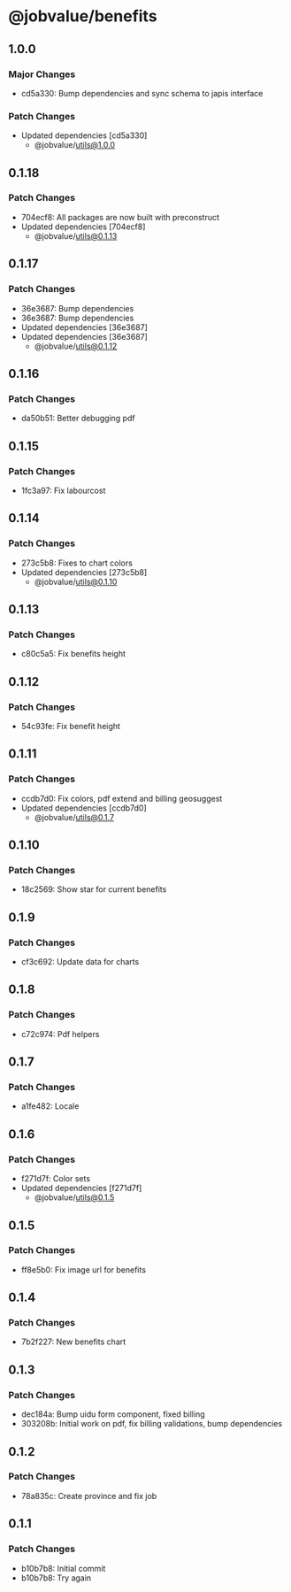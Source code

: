 # @jobvalue/benefits

## 1.0.0

### Major Changes

- cd5a330: Bump dependencies and sync schema to japis interface

### Patch Changes

- Updated dependencies [cd5a330]
  - @jobvalue/utils@1.0.0

## 0.1.18

### Patch Changes

- 704ecf8: All packages are now built with preconstruct
- Updated dependencies [704ecf8]
  - @jobvalue/utils@0.1.13

## 0.1.17

### Patch Changes

- 36e3687: Bump dependencies
- 36e3687: Bump dependencies
- Updated dependencies [36e3687]
- Updated dependencies [36e3687]
  - @jobvalue/utils@0.1.12

## 0.1.16

### Patch Changes

- da50b51: Better debugging pdf

## 0.1.15

### Patch Changes

- 1fc3a97: Fix labourcost

## 0.1.14

### Patch Changes

- 273c5b8: Fixes to chart colors
- Updated dependencies [273c5b8]
  - @jobvalue/utils@0.1.10

## 0.1.13

### Patch Changes

- c80c5a5: Fix benefits height

## 0.1.12

### Patch Changes

- 54c93fe: Fix benefit height

## 0.1.11

### Patch Changes

- ccdb7d0: Fix colors, pdf extend and billing geosuggest
- Updated dependencies [ccdb7d0]
  - @jobvalue/utils@0.1.7

## 0.1.10

### Patch Changes

- 18c2569: Show star for current benefits

## 0.1.9

### Patch Changes

- cf3c692: Update data for charts

## 0.1.8

### Patch Changes

- c72c974: Pdf helpers

## 0.1.7

### Patch Changes

- a1fe482: Locale

## 0.1.6

### Patch Changes

- f271d7f: Color sets
- Updated dependencies [f271d7f]
  - @jobvalue/utils@0.1.5

## 0.1.5

### Patch Changes

- ff8e5b0: Fix image url for benefits

## 0.1.4

### Patch Changes

- 7b2f227: New benefits chart

## 0.1.3

### Patch Changes

- dec184a: Bump uidu form component, fixed billing
- 303208b: Initial work on pdf, fix billing validations, bump dependencies

## 0.1.2

### Patch Changes

- 78a835c: Create province and fix job

## 0.1.1

### Patch Changes

- b10b7b8: Initial commit
- b10b7b8: Try again
